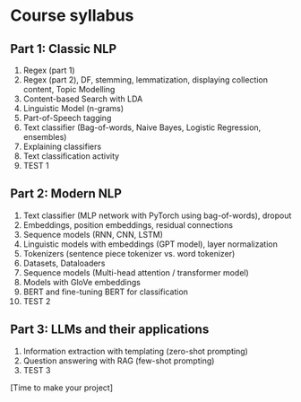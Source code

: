 # Course syllabus

## Part 1: Classic NLP
1. Regex (part 1)
1. Regex (part 2), DF, stemming, lemmatization, displaying collection content, Topic Modelling
1. Content-based Search with LDA
1. Linguistic Model (n-grams)
1. Part-of-Speech tagging
1. Text classifier (Bag-of-words, Naive Bayes, Logistic Regression, ensembles)
1. Explaining classifiers
1. Text classification activity
1. TEST 1

## Part 2: Modern NLP
1. Text classifier (MLP network with PyTorch using bag-of-words), dropout
1. Embeddings, position embeddings, residual connections
1. Sequence models (RNN, CNN, LSTM)
1. Linguistic models with embeddings (GPT model), layer normalization 
1. Tokenizers (sentence piece tokenizer vs. word tokenizer)
1. Datasets, Dataloaders
1. Sequence models (Multi-head attention / transformer model)
1. Models with GloVe embeddings
1. BERT and fine-tuning BERT for classification
1. TEST 2

## Part 3: LLMs and their applications
1. Information extraction with templating (zero-shot prompting)
1. Question answering with RAG (few-shot prompting)
1. TEST 3

[Time to make your project]